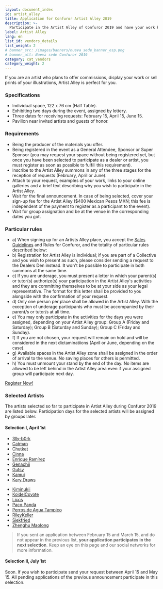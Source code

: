 ```yaml
---
layout: document_index
id: artist_alley
title: Application for Confuror Artist Alley 2019
description: >-
  Participate in the Artist Alley of Confuror 2019 and have your work known. More details in this page.
label: Artist Alley
lang: en
list_id: vendors_details
list_weight: 2
# banner_src: /images/banners/nueva_sede_banner_esp.png
# banner_alt: Nueva sede Confuror 2019
category: cat_vendors
category_weight: 2
---
```


If you are an artist who plans to offer commissions, display your work or sell prints of your illustrations, Artist Alley is perfect for you.

### Specifications

- Individual space, 122 x 76 cm (Half Table).
- Exhibiting two days during the event, assigned by lottery.
- Three dates for receiving requests: February 15, April 15, June 15.
- Pavilion near invited artists and guests of honor.

### Requirements

- Being the producer of the materials you offer.
- Being registered in the event as a General Attendee, Sponsor or Super Sponsor (you may request your space without being registered yet, but once you have been selected to participate as a dealer or artist, you must register as soon as possible to fulfill this requirement).
- Inscribe to the Artist Alley summons in any of the three stages for the reception of requests (February, April or June).
- Attach to your request, examples of your work, links to your online galleries and a brief text describing why you wish to participate in the Artist Alley.
- Wait for the final announcement. In case of being selected, cover your sign-up fee for the Artist Alley ($400 Mexican Pesos MXN; this fee is independent of the payment to register as a participant to the event).
- Wait for group assignation and be at the venue in the corresponding dates you got.

### Particular rules
- a) When signing up for an Artists Alley place, you accept the [Sales Guidelines](/en/about/sales/) and Rules for Confuror, and the totality of particular rules described below:
- b) Registration for Artist Alley is individual; if you are part of a Collective and you wish to present as such, please consider sending a request to the Dealers Den instead. It won't be possible to participate in both summons at the same time.
- c) If you are underage, you must present a letter in which your parent(s) or tutor(s) authorize(s) your participation in the Artist Alley's activities and they are committing themselves to be at your side as your legal representative. The format for this letter shall be provided to you alongside with the confirmation of your request.
- d) Only one person per place shall be allowed in the Artist Alley. With the exception of underage participants who must be accompanied by their parent/s or tutor/s at all time.
- e) You may only participate in the activities for the days you were assigned, depending on your Artist Alley group: Group A (Friday and Saturday); Group B (Saturday and Sunday); Group C (Friday and Sunday).
- f) If you are not chosen, your request will remain on hold and will be considered in the next dictaminatiions (April or June, depending on the case).
- g) Available spaces in the Artist Alley zone shall be assigned in the order of arrival to the venue. No saving places for others is permitted.
- h) You must unmount your stand by the end of the day. No items are allowed to be left behind in the Artist Alley area even if your assigned group will participate next day.

<div class="container text-center">
  <div class="row">
    <div class="col-12">
      <a href="https://goo.gl/forms/ROi0pOiY4R3Okvtf1" class="btn btn-primary btn-block">Register Now!</a>
    </div>
  </div>
</div>

### Selected Artists

The artists selected so far to participate in Artist Alley during Confuror 2019 are listed below. Participation days for the selected artists will be assigned by groups later.

#### Selection I, April 1st

<div class="row">
  <div class="col-md-6">
    <ul>
      <li><a href="https://www.furaffinity.net/user/3lly-b0rk/" target="_blank">3lly-b0rk</a></li>
      <!-- <li><a href="http://www.furaffinity.net/user/blakefox/" target="_blank">BlakeFox</a></li> -->
      <li><a href="https://www.instagram.com/cat_man09/" target="_blank">Catman</a></li>
      <!-- <li><a href="https://twitter.com/Chakisuu" target="_blank">Chakisuu</a></li> -->
      <li><a href="http://www.furaffinity.net/user/chutkat/" target="_blank">Chutkat</a></li>
      <li><a href="https://www.facebook.com/FloffoCinna/" target="_blank">Cinna</a></li>
      <li><a href="https://twitter.com/drawsenrique" target="_blank">Enrique Ramírez</a></li>
      <li><a href="http://www.furaffinity.net/user/genachiiku/" target="_blank">Genachii</a></li>
      <li><a href="https://www.furaffinity.net/user/9utsy/" target="_blank">Gutsy</a></li>
      <li><a href="https://www.furaffinity.net/user/kamui-shirow/" target="_blank">Kamui</a></li>
      <li><a href="https://twitter.com/karydraws" target="_blank">Kary Draws</a></li>
    </ul>
  </div>
  <div class="col-md-6">
    <ul>
      <li><a href="https://twitter.com/Kiminukii" target="_blank">Kiminukii</a></li>
      <li><a href="https://twitter.com/KoidelCoyote" target="_blank">KoidelCoyote</a></li>
      <li><a href="https://licographics.com/" target="_blank">Licos</a></li>
      <!-- <li><a href="http://www.furaffinity.net/user/rookiebear/" target="_blank">Maki Dogville</a></li> -->
      <li><a href="http://www.furaffinity.net/user/pacopanda/" target="_blank">Paco Panda</a></li>
      <li><a href="http://www.furaffinity.net/user/almagiczora/" target="_blank">Perros de Agua Tampico</a></li>
      <li><a href="https://twitter.com/Rileykeller_art" target="_blank">RileyKeller</a></li>
      <li><a href="http://www.furaffinity.net/user/siekfried/" target="_blank">Siekfried</a></li>
      <li><a href="http://www.furaffinity.net/user/zhenghu/" target="_blank">Zhenghu Maolong</a></li>
    </ul>
  </div>
</div>

> If you sent an application between February 15 and March 15, and do not appear in the previous list, **your application participates in the next selection**. Keep an eye on this page and our social networks for more information.

#### Selection II, July 1st

Soon. If you wish to participate send your request between April 15 and May 15. All pending applications of the previous announcement participate in this selection.